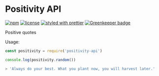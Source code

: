 # Positivity API

[![npm](https://img.shields.io/npm/v/positivity-api.svg)](https://www.npmjs.com/package/positivity-api)
[![license](https://img.shields.io/github/license/positivity-api/positivity-api.svg)](https://github.com/spences10/positivity-api/blob/master/LICENSE.md)
[![styled with prettier](https://img.shields.io/badge/styled_with-prettier-ff69b4.svg)](https://github.com/prettier/prettier)
[![Greenkeeper badge](https://badges.greenkeeper.io/spences10/positivity-api.svg)](https://greenkeeper.io/)

Positive quotes

Usage:

```javascript
const positivity = require('positivity-api')

console.log(positivity.random())

```
```bash
> 'Always do your best. What you plant now, you will harvest later.'
```
